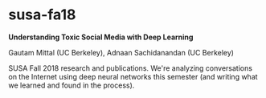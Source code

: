# susa-fa18
**Understanding Toxic Social Media with Deep Learning**

Gautam Mittal (UC Berkeley), Adnaan Sachidanandan (UC Berkeley)

SUSA Fall 2018 research and publications. We're analyzing conversations on the Internet using deep neural networks this semester (and writing what we learned and found in the process).
